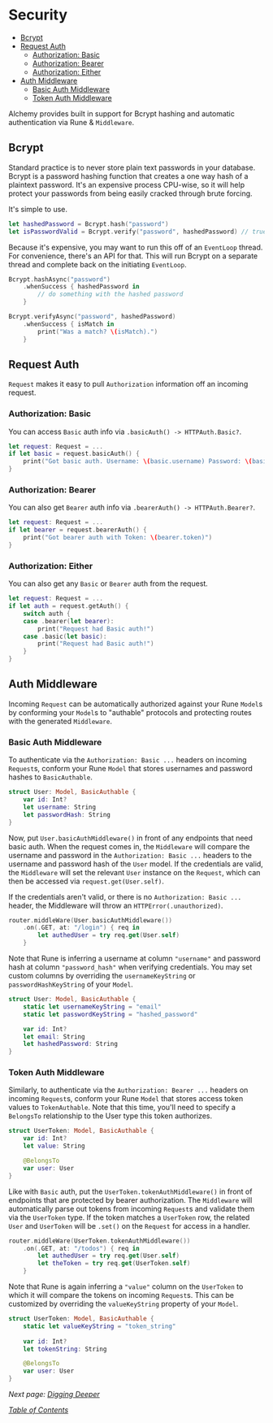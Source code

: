 # Security

- [Bcrypt](#bcrypt)
- [Request Auth](#request-auth)
  * [Authorization: Basic](#authorization--basic)
  * [Authorization: Bearer](#authorization--bearer)
  * [Authorization: Either](#authorization--either)
- [Auth Middleware](#auth-middleware)
  * [Basic Auth Middleware](#basic-auth-middleware)
  * [Token Auth Middleware](#token-auth-middleware)

Alchemy provides built in support for Bcrypt hashing and automatic authentication via Rune & `Middleware`.

## Bcrypt

Standard practice is to never store plain text passwords in your database. Bcrypt is a password hashing function that creates a one way hash of a plaintext password. It's an expensive process CPU-wise, so it will help protect your passwords from being easily cracked through brute forcing.

It's simple to use.

```swift
let hashedPassword = Bcrypt.hash("password")
let isPasswordValid = Bcrypt.verify("password", hashedPassword) // true
```

Because it's expensive, you may want to run this off of an `EventLoop` thread. For convenience, there's an API for that. This will run Bcrypt on a separate thread and complete back on the initiating `EventLoop`.

```swift
Bcrypt.hashAsync("password")
    .whenSuccess { hashedPassword in
        // do something with the hashed password
    }

Bcrypt.verifyAsync("password", hashedPassword)
    .whenSuccess { isMatch in
        print("Was a match? \(isMatch).")
    }
```

## Request Auth

`Request` makes it easy to pull `Authorization` information off an incoming request. 

### Authorization: Basic

You can access `Basic` auth info via `.basicAuth() -> HTTPAuth.Basic?`.

```swift
let request: Request = ...
if let basic = request.basicAuth() {
    print("Got basic auth. Username: \(basic.username) Password: \(basic.password)")
}
```

### Authorization: Bearer

You can also get `Bearer` auth info via `.bearerAuth() -> HTTPAuth.Bearer?`.

```swift
let request: Request = ...
if let bearer = request.bearerAuth() {
    print("Got bearer auth with Token: \(bearer.token)")
}
```

### Authorization: Either

You can also get any `Basic` or `Bearer` auth from the request.

```swift
let request: Request = ...
if let auth = request.getAuth() {
    switch auth {
    case .bearer(let bearer):
        print("Request had Basic auth!")
    case .basic(let basic):
        print("Request had Basic auth!")
    }
}
```

## Auth Middleware

Incoming `Request` can be automatically authorized against your Rune `Model`s by conforming your `Model`s to "authable" protocols and protecting routes with the generated `Middleware`.

### Basic Auth Middleware

To authenticate via the `Authorization: Basic ...` headers on incoming `Request`s, conform your Rune `Model` that stores usernames and password hashes to `BasicAuthable`.

```swift
struct User: Model, BasicAuthable {
    var id: Int?
    let username: String
    let passwordHash: String
}
```

Now, put `User.basicAuthMiddleware()` in front of any endpoints that need basic auth. When the request comes in, the `Middleware` will compare the username and password in the `Authorization: Basic ...` headers to the username and password hash of the `User` model. If the credentials are valid, the `Middleware` will set the relevant `User` instance on the `Request`, which can then be accessed via `request.get(User.self)`.

If the credentials aren't valid, or there is no `Authorization: Basic ...` header, the Middleware will throw an `HTTPError(.unauthorized)`.

```swift
router.middleWare(User.basicAuthMiddleware())
    .on(.GET, at: "/login") { req in
        let authedUser = try req.get(User.self)
    }
```

Note that Rune is inferring a username at column `"username"` and password hash at column `"password_hash"` when verifying credentials. You may set custom columns by overriding the `usernameKeyString` or `passwordHashKeyString` of your `Model`.

```swift
struct User: Model, BasicAuthable {
    static let usernameKeyString = "email"
    static let passwordKeyString = "hashed_password"

    var id: Int?
    let email: String
    let hashedPassword: String
}
```

### Token Auth Middleware

Similarly, to authenticate via the `Authorization: Bearer ...` headers on incoming `Request`s, conform your Rune `Model` that stores access token values to `TokenAuthable`. Note that this time, you'll need to specify a `BelongsTo` relationship to the User type this token authorizes.

```swift
struct UserToken: Model, BasicAuthable {
    var id: Int?
    let value: String

    @BelongsTo
    var user: User
}
```

Like with `Basic` auth, put the `UserToken.tokenAuthMiddleware()` in front of endpoints that are protected by bearer authorization. The `Middleware` will automatically parse out tokens from incoming `Request`s and validate them via the `UserToken` type. If the token matches a `UserToken` row, the related `User` and `UserToken` will be `.set()` on the `Request` for access in a handler.

```swift
router.middleWare(UserToken.tokenAuthMiddleware())
    .on(.GET, at: "/todos") { req in
        let authedUser = try req.get(User.self)
        let theToken = try req.get(UserToken.self)
    }
```

Note that Rune is again inferring a `"value"` column on the `UserToken` to which it will compare the tokens on incoming `Request`s. This can be customized by overriding the `valueKeyString` property of your `Model`.

```swift
struct UserToken: Model, BasicAuthable {
    static let valueKeyString = "token_string"
    
    var id: Int?
    let tokenString: String

    @BelongsTo
    var user: User
}
```

_Next page: [Digging Deeper](8_DiggingDeeper.md)_

_[Table of Contents](/Docs#docs)_